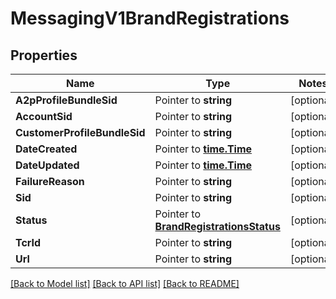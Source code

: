 # MessagingV1BrandRegistrations

## Properties
Name | Type | Notes
------------ | ------------- | -------------
**A2pProfileBundleSid** | Pointer to **string** | [optional] 
**AccountSid** | Pointer to **string** | [optional] 
**CustomerProfileBundleSid** | Pointer to **string** | [optional] 
**DateCreated** | Pointer to [**time.Time**](time.Time.md) | [optional] 
**DateUpdated** | Pointer to [**time.Time**](time.Time.md) | [optional] 
**FailureReason** | Pointer to **string** | [optional] 
**Sid** | Pointer to **string** | [optional] 
**Status** | Pointer to [**BrandRegistrationsStatus**](brand_registrations_status.md) | [optional] 
**TcrId** | Pointer to **string** | [optional] 
**Url** | Pointer to **string** | [optional] 

[[Back to Model list]](../README.md#documentation-for-models) [[Back to API list]](../README.md#documentation-for-api-endpoints) [[Back to README]](../README.md)


